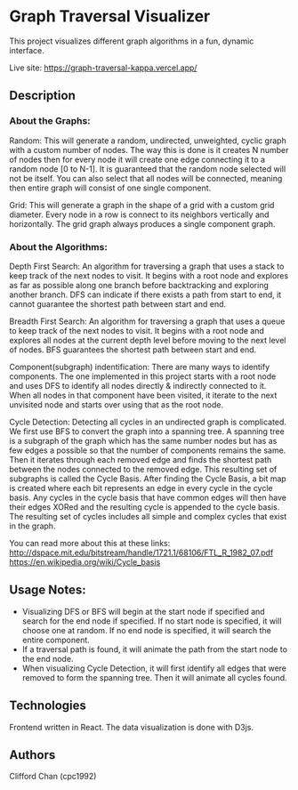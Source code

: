 # Graph Traversal Visualizer

This project visualizes different graph algorithms in a fun, dynamic interface. 

Live site: https://graph-traversal-kappa.vercel.app/

## Description

### About the Graphs:

Random: This will generate a random, undirected, unweighted, cyclic graph with a custom number of nodes. The way this is done is it creates N number of nodes then for every node it will create one edge connecting it to a random node [0 to N-1]. It is guaranteed that the random node selected will not be itself. You can also select that all nodes will be connected, meaning then entire graph will consist of one single component.

Grid: This will generate a graph in the shape of a grid with a custom grid diameter. Every node in a row is connect to its neighbors vertically and horizontally. The grid graph always produces a single component graph.

### About the Algorithms:

Depth First Search: An algorithm for traversing a graph that uses a stack to keep track of the next nodes to visit. It begins with a root node and explores as far as possible along one branch before backtracking and exploring another branch. DFS can indicate if there exists a path from start to end, it cannot guarantee the shortest path between start and end.

Breadth First Search: An algorithm for traversing a graph that uses a queue to keep track of the next nodes to visit. It begins with a root node and explores all nodes at the current depth level before moving to the next level of nodes. BFS guarantees the shortest path between start and end. 

Component(subgraph) indentification: There are many ways to identify components. The one implemented in this project starts with a root node and uses DFS to identify all nodes directly & indirectly connected to it. When all nodes in that component have been visited, it iterate to the next unvisited node and starts over using that as the root node. 

Cycle Detection: Detecting all cycles in an undirected graph is complicated. We first use BFS to convert the graph into a spanning tree. A spanning tree is a subgraph of the graph which has the same number nodes but has as few edges a possible so that the number of components remains the same. Then it iterates through each removed edge and finds the shortest path between the nodes connected to the removed edge. This resulting set of subgraphs is called the Cycle Basis. After finding the Cycle Basis, a bit map is created where each bit represents an edge in every cycle in the cycle basis. Any cycles in the cycle basis that have common edges will then have their edges XORed and the resulting cycle is appended to the cycle basis. The resulting set of cycles includes all simple and complex cycles that exist in the graph. 

You can read more about this at these links:  
http://dspace.mit.edu/bitstream/handle/1721.1/68106/FTL_R_1982_07.pdf  
https://en.wikipedia.org/wiki/Cycle_basis

## Usage Notes:
* Visualizing DFS or BFS will begin at the start node if specified and search for the end node if specified. If no start node is specified, it will choose one at random. If no end node is specified, it will search the entire component.
* If a traversal path is found, it will animate the path from the start node to the end node.
* When visualizing Cycle Detection, it will first identify all edges that were removed to form the spanning tree. Then it will animate all cycles found.

## Technologies

Frontend written in React.
The data visualization is done with D3js.

## Authors

Clifford Chan (cpc1992)

